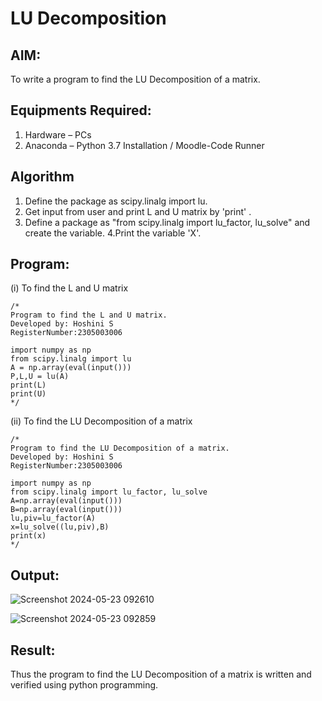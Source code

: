 # LU Decomposition 

## AIM:
To write a program to find the LU Decomposition of a matrix.

## Equipments Required:
1. Hardware – PCs
2. Anaconda – Python 3.7 Installation / Moodle-Code Runner

## Algorithm
1. Define the package as scipy.linalg import lu.
2. Get input from user and print L and U matrix by 'print' .
3. Define a package as "from scipy.linalg import lu_factor, lu_solve" and create the variable.
4.Print the variable 'X'.

## Program:
(i) To find the L and U matrix
```
/*
Program to find the L and U matrix.
Developed by: Hoshini S
RegisterNumber:2305003006

import numpy as np
from scipy.linalg import lu
A = np.array(eval(input()))
P,L,U = lu(A)
print(L)
print(U)
*/
```
(ii) To find the LU Decomposition of a matrix
```
/*
Program to find the LU Decomposition of a matrix.
Developed by: Hoshini S
RegisterNumber:2305003006

import numpy as np
from scipy.linalg import lu_factor, lu_solve
A=np.array(eval(input()))
B=np.array(eval(input()))
lu,piv=lu_factor(A)
x=lu_solve((lu,piv),B)
print(x)
*/
```

## Output:

![Screenshot 2024-05-23 092610](https://github.com/hoshini2809/LU-Decomposition/assets/170595101/476b72c9-2edf-4778-8790-53ac6e0cb705)


![Screenshot 2024-05-23 092859](https://github.com/hoshini2809/LU-Decomposition/assets/170595101/3896c0da-9f07-4755-8e61-a14e1d0ea55f)




## Result:
Thus the program to find the LU Decomposition of a matrix is written and verified using python programming.

